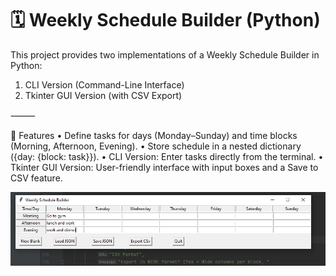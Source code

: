 # 🗓️ Weekly Schedule Builder (Python)

This project provides two implementations of a Weekly Schedule Builder in Python:
 1. CLI Version (Command-Line Interface)
 2. Tkinter GUI Version (with CSV Export)

⸻

📌 Features
 • Define tasks for days (Monday–Sunday) and time blocks (Morning, Afternoon, Evening).
 • Store schedule in a nested dictionary ({day: {block: task}}).
 • CLI Version: Enter tasks directly from the terminal.
 • Tkinter GUI Version: User-friendly interface with input boxes and a Save to CSV feature.

![Schedule Builder Demo](screenshot.png)